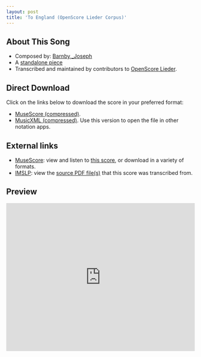 ```yaml
---
layout: post
title: 'To England (OpenScore Lieder Corpus)'
---
```


## About This Song

- Composed by: [Barnby,_Joseph](https://fourscoreandmore.org/openscore/lieder/Barnby,_Joseph)
- A [standalone piece](https://fourscoreandmore.org/openscore/lieder/Barnby,_Joseph/_)
- Transcribed and maintained by contributors to [OpenScore Lieder].

[OpenScore Lieder]: https://musescore.com/openscore-lieder-corpus

## Direct Download

Click on the links below to download the score in your preferred format:
- [MuseScore (compressed)](https://github.com/openscore/lieder/blob/main/scores/Barnby,_Joseph/_/To_England/lc6479829.mscz?raw=true).
- [MusicXML (compressed)](https://github.com/openscore/lieder/blob/main/scores/Barnby,_Joseph/_/To_England/lc6479829.mxl?raw=true). Use this version to open the file in other notation apps.

## External links

- [MuseScore]: view and listen to [this score][MuseScore], or download in a variety of formats.
- [IMSLP]: view the [source PDF file(s)][IMSLP] that this score was transcribed from.

[MuseScore]: https://musescore.com/score/6479829
[IMSLP]: https://imslp.org/wiki/Special:ReverseLookup/542017

## Preview

<iframe width="100%" height="394" src="https://musescore.com/openscore-lieder-corpus/scores/6479829/embed" frameborder="0" allowfullscreen allow="autoplay; fullscreen"></iframe>
